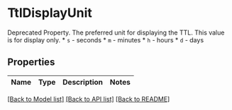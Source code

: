 # TtlDisplayUnit

Deprecated Property. The preferred unit for displaying the TTL. This value is for display only. * `s` - seconds * `m` - minutes * `h` - hours * `d` - days 

## Properties
Name | Type | Description | Notes
------------ | ------------- | ------------- | -------------

[[Back to Model list]](../README.md#documentation-for-models) [[Back to API list]](../README.md#documentation-for-api-endpoints) [[Back to README]](../README.md)


